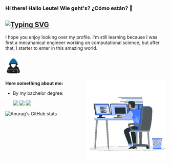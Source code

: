 ### Hi there! Hallo Leute! Wie geht's? ¿Cómo están?  👋

<a align="right" href="https://git.io/typing-svg"><img src="https://readme-typing-svg.demolab.com?font=Agbalumo&pause=1000&color=FFC000&center=true&random=false&width=435&lines=I'm+Jos%C3%A9+G.+Herrera+G.;A++Jr.+Programmer" alt="Typing SVG" />
</a>
----
<p>I hope you enjoy looking over my profile. I'm still learning because I was first a mecahanical engineer working on computational science, but after that,  I starter to enter in this amazing world.</p>

### <picture><img src = "https://github.com/0xAbdulKhalid/0xAbdulKhalid/raw/main/assets/mdImages/about_me.gif" width = 50px>
</picture> **Here something about me:** <picture> <img align="right" src="https://github.com/0xAbdulKhalid/0xAbdulKhalid/raw/main/assets/mdImages/Right_Side.gif" width = 250px> </picture>
<br>

- By my bachelor degree:
  <p>
  <img src="https://res.cloudinary.com/practicaldev/image/fetch/s--qNfoFcGW--/c_limit%2Cf_auto%2Cfl_progressive%2Cq_auto%2Cw_880/https://img.shields.io/badge/apache%2520netbeans-1B6AC6%3Fstyle%3Dfor-the-badge%26logo%3Dapache%2520netbeans%2520IDE%26logoColor%3Dwhite">

  <img src="https://res.cloudinary.com/practicaldev/image/fetch/s--1lc__bQY--/c_limit%2Cf_auto%2Cfl_progressive%2Cq_auto%2Cw_880/https://img.shields.io/badge/Colab-F9AB00%3Fstyle%3Dfor-the-badge%26logo%3Dgooglecolab%26color%3D525252">

  <img src="https://res.cloudinary.com/practicaldev/image/fetch/s--Udg_xcfb--/c_limit%2Cf_auto%2Cfl_progressive%2Cq_auto%2Cw_880/https://img.shields.io/badge/Notepad%2B%2B-90E59A.svg%3Fstyle%3Dfor-the-badge%26logo%3Dnotepad%252B%252B%26logoColor%3Dblack">

</p>
  
  
  

![Anurag's GitHub stats](https://github-readme-stats.vercel.app/api?username=josgherg&show_icons=true&theme=vision-friendly-dark )

